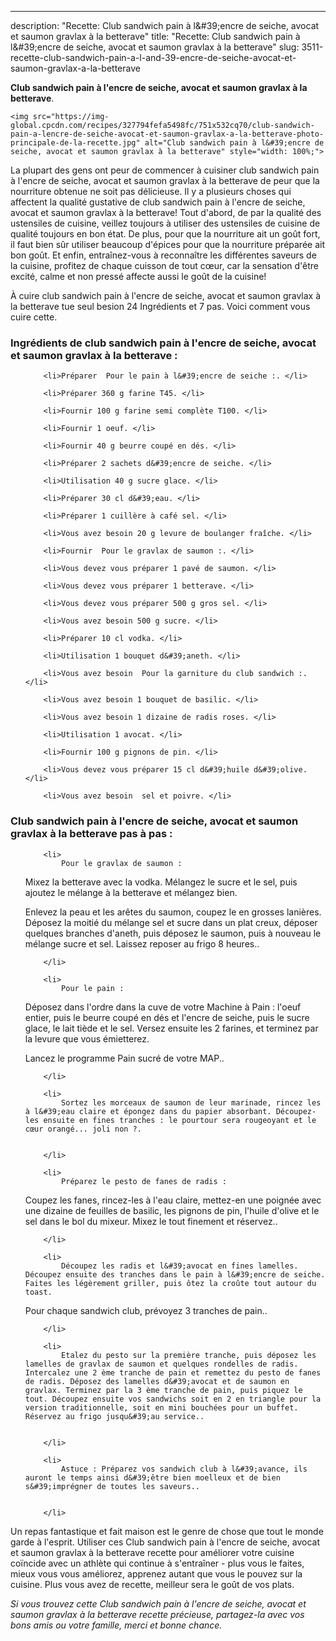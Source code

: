 ---
description: "Recette: Club sandwich pain à l&amp;#39;encre de seiche, avocat et saumon gravlax à la betterave"
title: "Recette: Club sandwich pain à l&amp;#39;encre de seiche, avocat et saumon gravlax à la betterave"
slug: 3511-recette-club-sandwich-pain-a-l-and-39-encre-de-seiche-avocat-et-saumon-gravlax-a-la-betterave

<p>
	<strong>Club sandwich pain à l&#39;encre de seiche, avocat et saumon gravlax à la betterave</strong>. 
	
</p>
<p>
	
	<img src="https://img-global.cpcdn.com/recipes/327794fefa5498fc/751x532cq70/club-sandwich-pain-a-lencre-de-seiche-avocat-et-saumon-gravlax-a-la-betterave-photo-principale-de-la-recette.jpg" alt="Club sandwich pain à l&#39;encre de seiche, avocat et saumon gravlax à la betterave" style="width: 100%;">
	
	
</p>

La plupart des gens ont peur de commencer à cuisiner club sandwich pain à l&#39;encre de seiche, avocat et saumon gravlax à la betterave de peur que la nourriture obtenue ne soit pas délicieuse. Il y a plusieurs choses qui affectent la qualité gustative de club sandwich pain à l&#39;encre de seiche, avocat et saumon gravlax à la betterave! Tout d'abord, de par la qualité des ustensiles de cuisine, veillez toujours à utiliser des ustensiles de cuisine de qualité toujours en bon état. De plus, pour que la nourriture ait un goût fort, il faut bien sûr utiliser beaucoup d'épices pour que la nourriture préparée ait bon goût. Et enfin, entraînez-vous à reconnaître les différentes saveurs de la cuisine, profitez de chaque cuisson de tout cœur, car la sensation d'être excité, calme et non pressé affecte aussi le goût de la cuisine!

<!--inarticleads1-->

À cuire club sandwich pain à l&#39;encre de seiche, avocat et saumon gravlax à la betterave tue seul besion 24 Ingrédients et 7 pas. Voici comment vous cuire cette.

<h3>Ingrédients de club sandwich pain à l&#39;encre de seiche, avocat et saumon gravlax à la betterave :</h3>

<ol>
	
		<li>Préparer  Pour le pain à l&#39;encre de seiche :. </li>
	
		<li>Préparer 360 g farine T45. </li>
	
		<li>Fournir 100 g farine semi complète T100. </li>
	
		<li>Fournir 1 oeuf. </li>
	
		<li>Fournir 40 g beurre coupé en dés. </li>
	
		<li>Préparer 2 sachets d&#39;encre de seiche. </li>
	
		<li>Utilisation 40 g sucre glace. </li>
	
		<li>Préparer 30 cl d&#39;eau. </li>
	
		<li>Préparer 1 cuillère à café sel. </li>
	
		<li>Vous avez besoin 20 g levure de boulanger fraîche. </li>
	
		<li>Fournir  Pour le gravlax de saumon :. </li>
	
		<li>Vous devez vous préparer 1 pavé de saumon. </li>
	
		<li>Vous devez vous préparer 1 betterave. </li>
	
		<li>Vous devez vous préparer 500 g gros sel. </li>
	
		<li>Vous avez besoin 500 g sucre. </li>
	
		<li>Préparer 10 cl vodka. </li>
	
		<li>Utilisation 1 bouquet d&#39;aneth. </li>
	
		<li>Vous avez besoin  Pour la garniture du club sandwich :. </li>
	
		<li>Vous avez besoin 1 bouquet de basilic. </li>
	
		<li>Vous avez besoin 1 dizaine de radis roses. </li>
	
		<li>Utilisation 1 avocat. </li>
	
		<li>Fournir 100 g pignons de pin. </li>
	
		<li>Vous devez vous préparer 15 cl d&#39;huile d&#39;olive. </li>
	
		<li>Vous avez besoin  sel et poivre. </li>
	
</ol>



<!--inarticleads2-->

<h3>Club sandwich pain à l&#39;encre de seiche, avocat et saumon gravlax à la betterave pas à pas :</h3>

<ol>
	
		<li>
			Pour le gravlax de saumon :

Mixez la betterave avec la vodka. Mélangez le sucre et le sel, puis ajoutez le mélange à la betterave et mélangez bien.

Enlevez la peau et les arêtes du saumon, coupez le en grosses lanières. Déposez la moitié du mélange sel et sucre dans un plat creux, déposer quelques branches d&#39;aneth, puis déposez le saumon, puis à nouveau le mélange sucre et sel. Laissez reposer au frigo 8 heures..
			
			
		</li>
	
		<li>
			Pour le pain :

Déposez dans l&#39;ordre dans la cuve de votre Machine à Pain : l&#39;oeuf entier, puis le beurre coupé en dés et l&#39;encre de seiche, puis le sucre glace, le lait tiède et le sel. Versez ensuite les 2 farines, et terminez par la levure que vous émietterez.

Lancez le programme Pain sucré de votre MAP..
			
			
		</li>
	
		<li>
			Sortez les morceaux de saumon de leur marinade, rincez les à l&#39;eau claire et épongez dans du papier absorbant. Découpez-les ensuite en fines tranches : le pourtour sera rougeoyant et le cœur orangé... joli non ?.
			
			
		</li>
	
		<li>
			Préparez le pesto de fanes de radis :

Coupez les fanes, rincez-les à l&#39;eau claire, mettez-en une poignée avec une dizaine de feuilles de basilic, les pignons de pin, l&#39;huile d&#39;olive et le sel dans le bol du mixeur. Mixez le tout finement et réservez..
			
			
		</li>
	
		<li>
			Découpez les radis et l&#39;avocat en fines lamelles. Découpez ensuite des tranches dans le pain à l&#39;encre de seiche. Faites les légèrement griller, puis ôtez la croûte tout autour du toast.

Pour chaque sandwich club, prévoyez 3 tranches de pain..
			
			
		</li>
	
		<li>
			Etalez du pesto sur la première tranche, puis déposez les lamelles de gravlax de saumon et quelques rondelles de radis. Intercalez une 2 ème tranche de pain et remettez du pesto de fanes de radis. Déposez des lamelles d&#39;avocat et de saumon en gravlax. Terminez par la 3 ème tranche de pain, puis piquez le tout. Découpez ensuite vos sandwichs soit en 2 en triangle pour la version traditionnelle, soit en mini bouchées pour un buffet. Réservez au frigo jusqu&#39;au service..
			
			
		</li>
	
		<li>
			Astuce : Préparez vos sandwich club à l&#39;avance, ils auront le temps ainsi d&#39;être bien moelleux et de bien s&#39;imprégner de toutes les saveurs..
			
			
		</li>
	
</ol>



<!--inarticleads1-->

<p>
Un repas fantastique et fait maison est le genre de chose que tout le monde garde à l'esprit. Utiliser ces Club sandwich pain à l&#39;encre de seiche, avocat et saumon gravlax à la betterave recette pour améliorer votre cuisine coïncide avec un athlète qui continue à s'entraîner - plus vous le faites, mieux vous vous améliorez, apprenez autant que vous le pouvez sur la cuisine. Plus vous avez de recette, meilleur sera le goût de vos plats.
</p>

<p>
<i>Si vous trouvez cette Club sandwich pain à l&#39;encre de seiche, avocat et saumon gravlax à la betterave recette précieuse, partagez-la avec vos bons amis ou votre famille, merci et bonne chance.</i>
</p>
